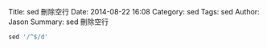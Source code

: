 Title: sed 刪除空行
Date: 2014-08-22 16:08
Category: sed
Tags: sed
Author: Jason
Summary: sed 刪除空行

```Python
sed '/^$/d'
```
